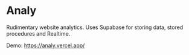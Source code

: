 # Analy

Rudimentary website analytics. Uses Supabase for storing data, stored procedures and Realtime.

Demo: https://analy.vercel.app/
